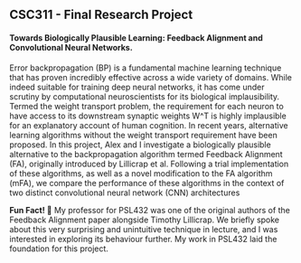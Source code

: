 ## CSC311 - Final Research Project

#### Towards Biologically Plausible Learning: Feedback Alignment and Convolutional Neural Networks.

Error backpropagation (BP) is a fundamental machine learning technique that has proven incredibly effective across
a wide variety of domains. While indeed suitable for training deep neural networks, it has come under scrutiny by
computational neuroscientists for its biological implausibility. Termed the weight transport problem, the requirement
for each neuron to have access to its downstream synaptic weights W^T is highly implausible for an explanatory
account of human cognition. In recent years, alternative learning algorithms without the weight transport requirement 
have been proposed. In this project, Alex and I investigate a biologically plausible alternative to the backpropagation
algorithm termed Feedback Alignment (FA), originally introduced by Lillicrap et al. Following a trial implementation 
of these algorithms, as well as a novel modification to the FA algorithm (mFA), we compare the performance
of these algorithms in the context of two distinct convolutional neural network (CNN) architectures

**Fun Fact! 🌳** My professor for PSL432 was one of the original authors of the Feedback Alignment paper alongside Timothy Lillicrap. 
We briefly spoke about this very surprising and unintuitive technique in lecture, and I was interested in exploring its behaviour further. 
My work in PSL432 laid the foundation for this project.
